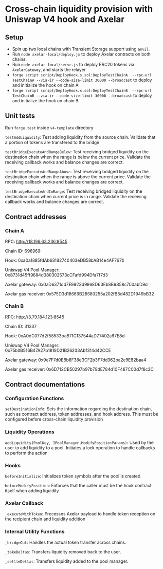 # Cross-chain liquidity provision with Uniswap V4 hook and Axelar 

## Setup
- Spin up two local chains with Transient Storage support using `anvil`.
- Run `node axelar-local/deploy.js` to deploy Axelar contracts on both chains.
- Run `node axelar-local/serve.js` to deploy ERC20 tokens via `AxelarGateway`, and starts the relayer
- `forge script script/DeployHook.s.sol:DeployTestChainA  --rpc-url TestChainA --via-ir --code-size-limit 30000 --broadcast` to deploy and initialize the hook on chain A
- `forge script script/DeployHook.s.sol:DeployTestChainB  --rpc-url TestChainB --via-ir --code-size-limit 30000 --broadcast` to deploy and initialize the hook on chain B

## Unit tests
Run `forge test` inside `v4-template` directory

`testAddLiquidity`: Test adding liquidity from the source chain. Validate that a portion of tokens are transfered to the bridge

`testBridgeExecuteAndRangeBelow`: Test receiving bridged liquidity on the destination chain when the range is below the current price. Validate the receiving callback works and balance changes are correct.

`testBridgeExecuteAndRangeAbove`: Test receiving bridged liquidity on the destination chain when the range is above the current price. Validate the receiving callback works and balance changes are correct.

`testBridgeExecuteAndInRange`: Test receiving bridged liquidity on the destination chain when current price is in range. Validate the receiving callback works and balance changes are correct.

## Contract addresses

### Chain A

RPC: http://18.196.63.236:8545

Chain ID: 696969

Hook: 0xa0a1885fdAb68182740403eDB58bAB14e4AF7670

Uniswap V4 Pool Manager: 0x8731d45ff9684d380302573cCFafd994Dfa7f7d3

Axelar gateway: 0x0aD6371dd7E9923d9968D63Eb8B9858c700abD9d

Axelar gas receiver: 0x575D3d18666B28680255a202fB5d482D1949bB32

### Chain B

RPC: http://3.79.184.123:8545

Chain ID: 31337

Hook: 0xA0dC077d2f58533ba871C137544aD77402a67E8d

Uniswap V4 Pool Manager: 0x75b0B516B47A27b1819D21B26203Abf314d42CCE

Axelar gateway: 0x9e7F7d0E8b8F38e3CF2b3F7dd362ba2e9E82baa4

Axelar gas receiver: 0x6D712CB50297b97b79dE784d10F487C00d7f8c2C

## Contract documentations

### Configuration Functions
`setDestinationInfo`: Sets the information regarding the destination chain, such as contract address, token addresses, and hook address. This must be configured before cross-chain liquidity provision

### Liquidity Operations
`addLiquidity(PoolKey, IPoolManager.ModifyPositionParams)`: Used by the user to add liquidity to a pool. Initiates a lock operation to handle callbacks to perform the action

### Hooks
`beforeInitialize`: Initializes token symbols after the pool is created.

`beforeModifyPosition`: Enforces that the caller must be the hook contract itself when adding liquidity

### Axelar Callback
`_executeWithToken`: Processes Axelar payload to handle token reception on the recipient chain and liquidity addition

### Internal Utility Functions
`_bridgeOut`: Handles the actual token transfer across chains.

`_takeDeltas`: Transfers liquidity removed back to the user.

`_settleDeltas`: Transfers liquidity added to the pool manager.
